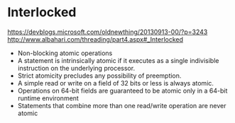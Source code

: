 # Interlocked
https://devblogs.microsoft.com/oldnewthing/20130913-00/?p=3243
http://www.albahari.com/threading/part4.aspx#_Interlocked

- Non-blocking atomic operations
- A statement is intrinsically atomic if it executes as a single indivisible instruction on the underlying processor.
- Strict atomicity precludes any possibility of preemption.
- A simple read or write on a field of 32 bits or less is always atomic.
- Operations on 64-bit fields are guaranteed to be atomic only in a 64-bit runtime environment
- Statements that combine more than one read/write operation are never atomic
